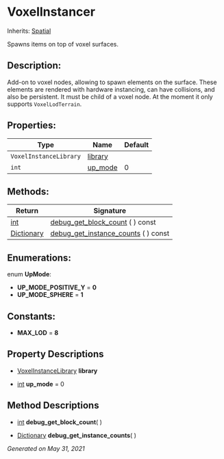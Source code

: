 # VoxelInstancer

Inherits: [Spatial](https://docs.godotengine.org/en/stable/classes/class_spatial.html)


Spawns items on top of voxel surfaces.

## Description:

Add-on to voxel nodes, allowing to spawn elements on the surface. These elements are rendered with hardware instancing, can have collisions, and also be persistent. It must be child of a voxel node. At the moment it only supports `VoxelLodTerrain`.

## Properties:


Type                    | Name                   | Default
----------------------- | ---------------------- | --------
`VoxelInstanceLibrary`  | [library](#i_library)  |
`int`                   | [up_mode](#i_up_mode)  | 0
<p></p>

## Methods:


Return                                                                              | Signature
----------------------------------------------------------------------------------- | --------------------------------------------------------------------
[int](https://docs.godotengine.org/en/stable/classes/class_int.html)                | [debug_get_block_count](#i_debug_get_block_count) ( ) const
[Dictionary](https://docs.godotengine.org/en/stable/classes/class_dictionary.html)  | [debug_get_instance_counts](#i_debug_get_instance_counts) ( ) const
<p></p>

## Enumerations:

enum **UpMode**:

- **UP_MODE_POSITIVE_Y** = **0**
- **UP_MODE_SPHERE** = **1**


## Constants:

- **MAX_LOD** = **8**

## Property Descriptions

- [VoxelInstanceLibrary](VoxelInstanceLibrary.md)<span id="i_library"></span> **library**


- [int](https://docs.godotengine.org/en/stable/classes/class_int.html)<span id="i_up_mode"></span> **up_mode** = 0


## Method Descriptions

- [int](https://docs.godotengine.org/en/stable/classes/class_int.html)<span id="i_debug_get_block_count"></span> **debug_get_block_count**( )


- [Dictionary](https://docs.godotengine.org/en/stable/classes/class_dictionary.html)<span id="i_debug_get_instance_counts"></span> **debug_get_instance_counts**( )


_Generated on May 31, 2021_
